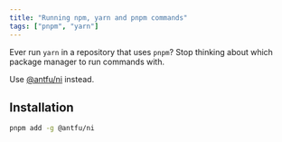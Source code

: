 ```yaml
---
title: "Running npm, yarn and pnpm commands"
tags: ["pnpm", "yarn"]
---
```


Ever run `yarn` in a repository that uses `pnpm`? Stop thinking about which package manager to run commands with.

Use [@antfu/ni](https://github.com/antfu/ni) instead.

## Installation

```sh
pnpm add -g @antfu/ni
```
